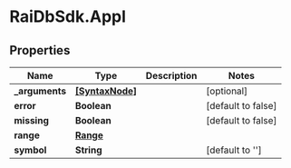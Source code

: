 # RaiDbSdk.Appl

## Properties

Name | Type | Description | Notes
------------ | ------------- | ------------- | -------------
**_arguments** | [**[SyntaxNode]**](SyntaxNode.md) |  | [optional] 
**error** | **Boolean** |  | [default to false]
**missing** | **Boolean** |  | [default to false]
**range** | [**Range**](Range.md) |  | 
**symbol** | **String** |  | [default to &#39;&#39;]


